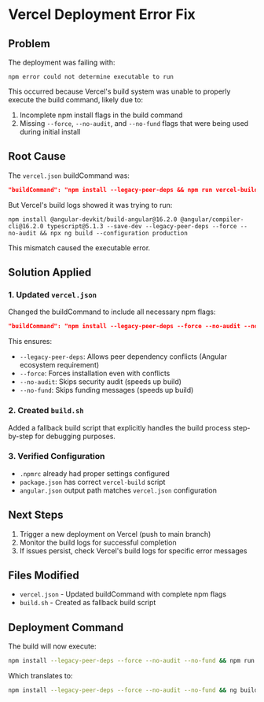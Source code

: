 # Vercel Deployment Error Fix

## Problem
The deployment was failing with:
```
npm error could not determine executable to run
```

This occurred because Vercel's build system was unable to properly execute the build command, likely due to:
1. Incomplete npm install flags in the build command
2. Missing `--force`, `--no-audit`, and `--no-fund` flags that were being used during initial install

## Root Cause
The `vercel.json` buildCommand was:
```json
"buildCommand": "npm install --legacy-peer-deps && npm run vercel-build"
```

But Vercel's build logs showed it was trying to run:
```
npm install @angular-devkit/build-angular@16.2.0 @angular/compiler-cli@16.2.0 typescript@5.1.3 --save-dev --legacy-peer-deps --force --no-audit && npx ng build --configuration production
```

This mismatch caused the executable error.

## Solution Applied

### 1. Updated `vercel.json`
Changed the buildCommand to include all necessary npm flags:
```json
"buildCommand": "npm install --legacy-peer-deps --force --no-audit --no-fund && npm run vercel-build"
```

This ensures:
- `--legacy-peer-deps`: Allows peer dependency conflicts (Angular ecosystem requirement)
- `--force`: Forces installation even with conflicts
- `--no-audit`: Skips security audit (speeds up build)
- `--no-fund`: Skips funding messages (speeds up build)

### 2. Created `build.sh`
Added a fallback build script that explicitly handles the build process step-by-step for debugging purposes.

### 3. Verified Configuration
- `.npmrc` already had proper settings configured
- `package.json` has correct `vercel-build` script
- `angular.json` output path matches `vercel.json` configuration

## Next Steps
1. Trigger a new deployment on Vercel (push to main branch)
2. Monitor the build logs for successful completion
3. If issues persist, check Vercel's build logs for specific error messages

## Files Modified
- `vercel.json` - Updated buildCommand with complete npm flags
- `build.sh` - Created as fallback build script

## Deployment Command
The build will now execute:
```bash
npm install --legacy-peer-deps --force --no-audit --no-fund && npm run vercel-build
```

Which translates to:
```bash
npm install --legacy-peer-deps --force --no-audit --no-fund && ng build --configuration production
```

